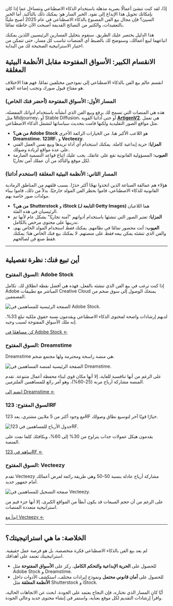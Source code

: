 إذًا، لقد كنت تنشئ أعمالًا بصرية مذهلة باستخدام الذكاء الاصطناعي وتتساءل عما إذا كان بإمكانك تحويل هذا الإبداع إلى نقود. الخبر السار هو: يمكنك ذلك بالتأكيد. أما الخبر السيئ؟ فإن مجال بيع الفن المصنوع بالذكاء الاصطناعي في عام 2025 أصبح مليئًا بالتعقيدات، والكثير من النصائح القديمة أصبحت الآن خاطئة تمامًا.

هذا الدليل يختصر عليك الطريق. سنقوم بتحليل المسارين الرئيسيين اللذين يمكنك اتباعهما لبيع أعمالك، وسنوضح لك بالضبط أي المنصات تناسب كل مسار، حتى تتمكن من اختيار الاستراتيجية الصحيحة لك من البداية.

## الانقسام الكبير: الأسواق المفتوحة مقابل الأنظمة البيئية المغلقة

انقسم عالم بيع الفن بالذكاء الاصطناعي إلى نموذجين مختلفين تمامًا. فهم هذا الاختلاف هو مفتاح قبول صورك وتجنب إضاعة الجهد.

### المسار الأول: الأسواق المفتوحة (أحضر فنك الخاص)

هذه هي المنصات التي تسمح لك برفع وبيع الفن الذي أنشأته باستخدام أدواتك المفضلة، مثل Midjourney، أو Stable Diffusion، أو حتى أداتنا القوية **[ArtigenV2](/ar/artigenv2)**. هي تعمل مثل مواقع الصور التقليدية ولكنها قامت بتحديث سياساتها لتشمل الذكاء الاصطناعي.

*   **من هي؟** **Adobe Stock** هو اللاعب الأكبر هنا. من الخيارات الرائعة الأخرى **Dreamstime**، **123RF**، و **Vecteezy**.
*   **المزايا:** حرية إبداعية كاملة. يمكنك استخدام أي أداة تريدها وبيع نفس العمل الفني على عدة مواقع لزيادة وصولك.
*   **العيوب:** المسؤولية القانونية تقع على عاتقك. يجب عليك اتباع قواعد التسمية الصارمة لكل موقع والتأكد من أن عملك آمن تجاريًا.

### المسار الثاني: الأنظمة البيئية المغلقة (استخدم أداتنا)

هؤلاء هم عمالقة الصناعة الذين اتخذوا نهجًا أكثر حذرًا. بسبب قلقهم من المناطق الرمادية القانونية للذكاء الاصطناعي، قاموا بحظر الفن المولد خارجيًا. بدلاً من ذلك، قاموا ببناء مولدات صور خاصة بهم.

*   **من هي؟** **Shutterstock** و **iStock (التابعة لـ Getty Images)** هما اللاعبان الرئيسيان في هذه الفئة.
*   **المزايا:** تعتبر الصور التي تنشئها باستخدام أدواتهم "آمنة تجاريًا" بشكل عام لأنها تم تدريبها على محتوى مرخص بالكامل.
*   **العيوب:** أنت محصور تمامًا في نظامهم. يمكنك *فقط* استخدام المولد الخاص بهم، والفن الذي تنشئه يمكن بيعه *فقط* على منصتهم. لا يمكنك بيع فنك الخاص هنا؛ يمكنك فقط صنع فن لصالحهم.

---

## أين تبيع فنك: نظرة تفصيلية

### السوق المفتوح: Adobe Stock

إذا كنت ترغب في بيع الفن الذي تنشئه بالفعل، فهذه هي أفضل نقطة انطلاق لك. تكامل Adobe المباشر مع تطبيقات Creative Cloud يمنحك الوصول إلى سوق ضخم من المصممين.

![الصفحة الرئيسية للمساهمين في Adobe Stock.](/images/blog/selling-ai-generated-art-on-adobe-stock.webp)

لديهم إرشادات واضحة لمحتوى الذكاء الاصطناعي ويقدمون نسبة حقوق ملكية تبلغ 33%. إنه ملك الأسواق المفتوحة لسبب وجيه.

[كن مساهمًا في Adobe Stock &larr;](https://contributor.stock.adobe.com)

### السوق المفتوح: Dreamstime

Dreamstime هي منصة راسخة ومحترمة ولها مجتمع ضخم.

![الصفحة الرئيسية لمنصة المساهمين في Dreamstime.](/images/blog/sell-ai-generated-art-on-dreamstime.webp)

على الرغم من أنها تنافسية للغاية، إلا أنها مكان قوي لبناء محفظة أعمال متنوعة. تقدم المنصة مشاركة أرباح مرنة (25-60%)، وهو أمر رائع للمساهمين الملتزمين.

[انضم إلى Dreamstime &larr;](https://www.dreamstime.com/#res54001661)

### السوق المفتوح: 123RF

مع وجود أكثر من 5 ملايين مشتري، يعد 123RF خيارًا قويًا آخر لتوسيع نطاق وصولك.

![جدول الأرباح للمساهمين في 123RF.](/images/blog/sell-images-123Ref.webp)

يقدمون هيكل عمولات جذاب يتراوح من 30% إلى 60%، ويكافئك كلما نمت على المنصة.

[ساهم في 123RF &larr;](https://www.123rf.com/contributors/)

### السوق المفتوح: Vecteezy

تقدم Vecteezy مشاركة أرباح عادلة بنسبة 50-50 وهي طريقة رائعة لعرض أعمالك أمام جمهور جديد.

![صفحة التسجيل للمساهمين في Vecteezy.](/images/blog/selling-ai-generated-images-on-vecteezy.webp)

على الرغم من أن حجم المبيعات قد يكون أبطأ من المواقع الكبرى، إلا أنها جزء قيم من استراتيجية متعددة المنصات.

[ابدأ مع Vecteezy &larr;](https://www.vecteezy.com/contributors)

---

## الخلاصة: ما هي استراتيجيتك؟

لم يعد بيع الفن بالذكاء الاصطناعي فكرة متخصصة، بل هو فرصة عمل حقيقية. استراتيجيتك تعتمد على أهدافك.

*   للحصول على **الحرية الإبداعية والتحكم الكامل**، ركز على **الأسواق المفتوحة** مثل Adobe Stock و Dreamstime.
*   للحصول على **أمان قانوني محتمل** ونموذج إيرادات مختلف، استكشف الأدوات داخل **الأنظمة المغلقة** مثل Shutterstock و iStock.

أيًا كان المسار الذي تختاره، فإن النجاح يعتمد على الجودة. ابحث عن الاتجاهات الحالية، واقرأ إرشادات التقديم لكل موقع بعناية، واستمر في إنشاء محتوى جديد وعالي الجودة.
